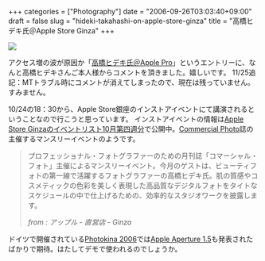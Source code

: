 +++
categories = ["Photography"]
date = "2006-09-26T03:03:40+09:00"
draft = false
slug = "hideki-takahashi-on-apple-store-ginza"
title = "高橋ヒデキ氏＠Apple Store Ginza"
+++

![](/images/old/060926_ws.gif")

アクセス増の波が原因か「[高橋ヒデキ氏＠Apple Pro](/blog/2006/07/hideki-takahashi-on-apple-pro/)」というエントリーに、なんと高橋ヒデキさんご本人様からコメントを頂きました。嬉しいです。
11/25追記：MTトラブル時にコメントが消えてしまったので、現在は残っていません。すみません。

10/24の18：30から、Apple Store銀座のインストアイベントにて講演されるということなので行こうと思っています。 インストアイベントの情報は[Apple Store Ginzaのイベントリスト10月第四週分](http://www.apple.com/jp/retail/ginza/week/20061022.html)で公開中。[Commercial Photo](http://www.genkosha.co.jp/cp/index.html)誌の主催するマンスリーイベントのようです。 

<blockquote class="blockquote">
  <p class="m-b-0">
	プロフェッショナル・フォトグラファーのための月刊誌「コマーシャル・フォト」主催によるマンスリーイベント。今月のゲストは、ビューティフォトの第一線で活躍するフォトグラファーの高橋ヒデキ氏。肌の質感やコスメティックの色彩を美しく表現した高品質なデジタルフォトをタイトなスケジュールの中で仕上げるための、効率的なスタジオワークを披露します。
  </p>
  <footer class="blockquote-footer"><cite title="">from : アップル - 直営店 - Ginza</cite></footer>
</blockquote>

ドイツで開催されている[Photokina 2006](http://www.koelnmesse.jp/photokina/)では[Apple Aperture 1.5](http://www.apple.com/aperture/)も発表されたばかりで期待。はたしてデモで使われるのでしょうか。
